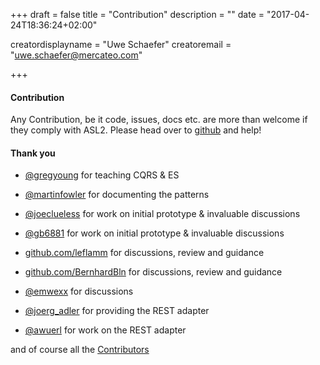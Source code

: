 +++
draft = false
title = "Contribution"
description = ""
date = "2017-04-24T18:36:24+02:00"

creatordisplayname = "Uwe Schaefer"
creatoremail = "uwe.schaefer@mercateo.com"



+++

#### Contribution

Any Contribution, be it code, issues, docs etc. are more than welcome if they comply with ASL2. Please head over to [github](https://github.com/uweschaefer/factcast) and help! 

#### Thank you

* [@gregyoung](https://twitter.com/gregyoung) for teaching CQRS & ES
* [@martinfowler](https://twitter.com/martinfowler) for documenting the patterns

* [@joeclueless](https://twitter.com/joeclueless) for work on initial prototype & invaluable discussions 
* [@gb6881](https://twitter.com/gb6881) for work on initial prototype & invaluable discussions
* [github.com/leflamm](https://github.com/leflamm) for discussions, review and guidance
* [github.com/BernhardBln](https://github.com/BernhardBln) for discussions, review and guidance
* [@emwexx](https://twitter.com/emwexx) for discussions
* [@joerg_adler](https://twitter.com/joerg_adler) for providing the REST adapter
* [@awuerl](https://twitter.com/awuerl) for work on the REST adapter


and of course all the [Contributors](https://github.com/uweschaefer/factcast/graphs/contributors) 